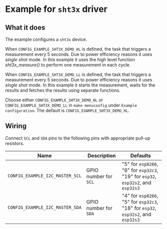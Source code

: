# Example for `sht3x` driver

## What it does

The example configures a `sht3x` device.

When `CONFIG_EXAMPLE_SHT3X_DEMO_HL` is defined, the task that triggers a
measurement every 5 seconds. Due to power efficiency reasons it uses *single
shot* mode. In this example it uses the high level function *sht3x_measure()* to
perform one measurement in each cycle.

When `CONFIG_EXAMPLE_SHT3X_DEMO_LL` is defined, the task that triggers a
measurement every 5 seconds. Due to power efficiency reasons it uses *single
shot* mode. In this example it starts the measurement, waits for the results
and fetches the results using separate functions.

Choose either `CONFIG_EXAMPLE_SHT3X_DEMO_HL` or `CONFIG_EXAMPLE_SHT3X_DEMO_LL`
in `make menuconfig` under `Example configuration`. The default is
`CONFIG_EXAMPLE_SHT3X_DEMO_HL`.

## Wiring


Connect `SCL` and `SDA` pins to the following pins with appropriate pull-up
resistors.

| Name | Description | Defaults |
|------|-------------|----------|
| `CONFIG_EXAMPLE_I2C_MASTER_SCL` | GPIO number for `SCL` | "5" for `esp8266`, "6" for `esp32c3`, "19" for `esp32`, `esp32s2`, and `esp32s3` |
| `CONFIG_EXAMPLE_I2C_MASTER_SDA` | GPIO number for `SDA` | "4" for `esp8266`, "5" for `esp32c3`, "18" for `esp32`, `esp32s2`, and `esp32s3` |
